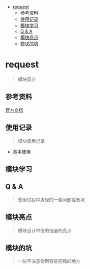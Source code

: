 - [request](#request)
  - [参考资料](#参考资料)
  - [使用记录](#使用记录)
  - [模块学习](#模块学习)
  - [Q & A](#q--a)
  - [模块亮点](#模块亮点)
  - [模块的坑](#模块的坑)

# request

> 模块简介

## 参考资料

[官方文档](https://requests.readthedocs.io/en/latest/)

## 使用记录

> 模块使用记录

- 基本使用

## 模块学习

## Q & A

> 使用过程中发现的一些问题或者坑

## 模块亮点

> 模块设计中值的借鉴的亮点

## 模块的坑

> 一些不注意使用容易犯错的地方
